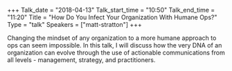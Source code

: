 +++
Talk_date = "2018-04-13"
Talk_start_time = "10:50"
Talk_end_time = "11:20"
Title = "How Do You Infect Your Organization With Humane Ops?"
Type = "talk"
Speakers = ["matt-stratton"]
+++

Changing the mindset of any organization to a more humane approach to ops can seem impossible. In this talk, I will discuss how the very DNA of an organization can evolve through the use of actionable communications from all levels - management, strategy, and practitioners.
